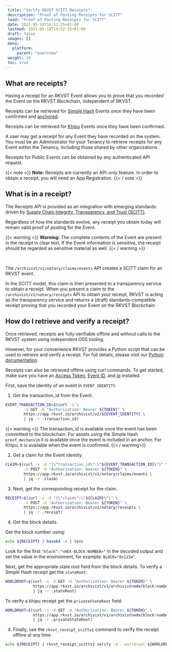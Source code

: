 ```yaml
---
 title: "Verify RKVST SCITT Receipts"
 description: "Proof of Posting Receipts for SCITT"
 lead: "Proof of Posting Receipts for SCITT"
 date: 2021-05-18T14:52:25+01:00
 lastmod: 2021-05-18T14:52:25+01:00
 draft: false
 images: []
 menu:
   platform:
     parent: "overview"
 weight: 39
 toc: true
---
```


## What are receipts?

Having a receipt for an RKVST Event allows you to prove that you recorded the Event on the RKVST Blockchain, independent of RKVST.


Receipts can be retrieved for [Simple Hash](/platform/overview/advanced-concepts/#simple-hash) Events once they have been confirmed and [anchored](/glossary/common-rkvst-terms/).

Receipts can be retrieved for [Khipu](/platform/overview/advanced-concepts/#khipu) Events once they have been confirmed.


A user may get a receipt for any Event they have recorded on the system. You must be an Administrator for your Tenancy to retrieve receipts for any Event within the Tenancy, including those shared by other organizations.

Receipts for Public Events can be obtained by any authenticated API request.

{{< note >}}
**Note:** Receipts are currently an API-only feature. In order to obtain a receipt, you will need an App Registration.
{{< / note >}}

## What is in a receipt?

The Receipts API is provided as an integration with emerging standards driven by [Supply Chain Integrity, Transparency, and Trust (SCITT)](https://www.rkvst.com/what-is-scitt-and-how-does-rkvst-help/).

Regardless of how the standards evolve, any receipt you obtain today will remain valid proof of posting for the Event.

{{< warning >}}
**Warning:** The complete contents of the Event are present in the receipt in clear text. If the Event information is sensitive, the receipt should be regarded as sensitive material as well.
{{< / warning >}}

<br>

The `/archivist/v1/notary/claims/events` API creates a SCITT claim for an RKVST event.

In the SCITT model, this claim is then presented to a transparency service to obtain a receipt. When you present a claim to the `/archivist/v1/notary/receipts` API to obtain your receipt, RKVST is acting as the transparency service and returns a (draft) standards-compatible receipt proving that you recorded your Event on the RKVST Blockchain.

## How do I retrieve and verify a receipt?

Once retrieved, receipts are fully verifiable offline and without calls to the RKVST system using independent OSS tooling.

However, for your convenience RKVST provides a Python script that can be used to retrieve and verify a receipt. For full details, please visit our [Python documentation](https://python-scitt.rkvst.com/index.html).

Receipts can also be retrieved offline using curl commands. To get started, make sure you have an [Access Token](/developers/developer-patterns/getting-access-tokens-using-app-registrations/), [Event ID](/platform/overview/creating-an-event-against-an-asset/), and [jq](https://github.com/stedolan/jq/wiki/Installation) installed. 

First, save the identity of an event in `EVENT_IDENTITY`.

1. Get the transaction_id from the Event.

```bash
EVENT_TRANSACTION_ID=$(curl -s \
        -X GET -H "Authorization: Bearer ${TOKEN}" \
        https://app.rkvst.io/archivist/v2/${EVENT_IDENTITY} \
        | jq -r .transaction_id)
```

{{< warning >}}
The transaction_id is available once the event has been committed to the blockchain. For assets using the Simple Hash `proof_mechansim` it is available once the event is included in an anchor. For Khipu, it is available when the event is confirmed.
{{< / warning>}}

2. Get a claim for the Event identity.

```bash
CLAIM=$(curl -s -d "{\"transaction_id\":\"${EVENT_TRANSACTION_ID}\"}" \
        -X POST -H "Authorization: Bearer ${TOKEN}" \
        https://app.rkvst.io/archivist/v1/notary/claims/events \
        | jq -r .claim)
```

3. Next, get the corresponding receipt for the claim.

```bash
RECEIPT=$(curl -s -d "{\"claim\":\"${CLAIM}\"}" \
        -X POST -H "Authorization: Bearer ${TOKEN}" \
        https://app.rkvst.io/archivist/v1/notary/receipts \
        | jq -r .receipt)
```

4. Get the block details.

Get the block number using:

```bash
echo ${RECEIPT} | base64 -d | less
```

Look for the first `"block":"<HEX-BLOCK-NUMBER>"` in the decoded output and set the value in the environment, for example: `BLOCK="0x1234"`.

Next, get the appropriate state root field from the block details. To verify a Simple Hash receipt get the
`stateRoot`:

```bash
WORLDROOT=$(curl -s -X GET -H "Authorization: Bearer ${TOKEN}" \
            https://app.rkvst.io/archivist/v1/archivistnode/block?number="${BLOCK}" \
            | jq -r .stateRoot)
```

To verify a khipu receipt get the `privateStateRoot` field:

```bash
WORLDROOT=$(curl -s -X GET -H "Authorization: Bearer ${TOKEN}" \
            https://app.rkvst.io/archivist/v1/archivistnode/block?number="${BLOCK}" \
            | jq -r .privateStateRoot)
```

4. Finally, use the `rkvst_receipt_scittv1` command to verify the receipt offline at any time.

```bash
echo ${RECEIPT} | rkvst_receipt_scittv1 verify -d --worldroot ${WORLDROOT}
```
